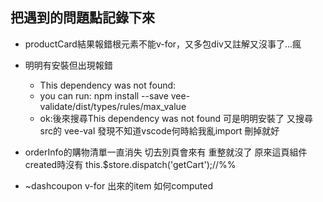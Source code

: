 ## 把遇到的問題點記錄下來

* productCard結果報錯根元素不能v-for，又多包div又註解又沒事了...瘋

* 明明有安裝但出現報錯
    * This dependency was not found:
    * you can run: npm install --save vee-validate/dist/types/rules/max_value
    * ok:後來搜尋This dependency was not found 可是明明安裝了 又搜尋src的 vee-val 發現不知道vscode何時給我亂import 刪掉就好

* orderInfo的購物清單一直消失 切去別頁會來有 重整就沒了
原來這頁組件created時沒有 this.$store.dispatch('getCart');//%%

* ~dashcoupon v-for 出來的item 如何computed